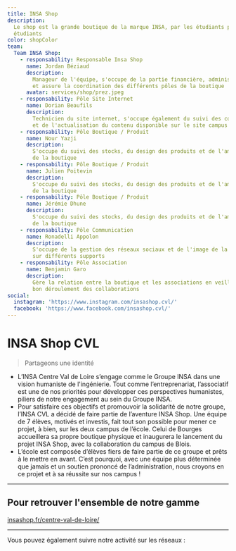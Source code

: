 ```yaml
---
title: INSA Shop
description:
  Le shop est la grande boutique de la marque INSA, par les étudiants pour les
  étudiants
color: shopColor
team:
  Team INSA Shop:
    - responsability: Responsable Insa Shop
      name: Jordan Béziaud
      description:
        Manageur de l'équipe, s'occupe de la partie financière, administrative,
        et assure la coordination des différents pôles de la boutique
      avatar: services/shop/prez.jpeg
    - responsability: Pôle Site Internet
      name: Dorian Beaufils
      description:
        Technicien du site internet, s'occupe également du suivi des commandes
        et de l'actualisation du contenu disponible sur le site campus
    - responsability: Pôle Boutique / Produit
      name: Nour Yazji
      description:
        S'occupe du suivi des stocks, du design des produits et de l'aménagement
        de la boutique
    - responsability: Pôle Boutique / Produit
      name: Julien Poitevin
      description:
        S'occupe du suivi des stocks, du design des produits et de l'aménagement
        de la boutique
    - responsability: Pôle Boutique / Produit
      name: Jérémie Dhune
      description:
        S'occupe du suivi des stocks, du design des produits et de l'aménagement
        de la boutique
    - responsability: Pôle Communication
      name: Ronadelli Appolon
      description:
        S'occupe de la gestion des réseaux sociaux et de l'image de la boutique
        sur différents supports
    - responsability: Pôle Association
      name: Benjamin Garo
      description:
        Gère la relation entre la boutique et les associations en veillant au
        bon déroulement des collaborations
social:
  instagram: 'https://www.instagram.com/insashop.cvl/'
  facebook: 'https://www.facebook.com/insashop.cvl/'
---
```


# INSA Shop CVL

<div class="text-h5">

> Partageons une identité

</div>

<campus-center>
  <campus-responsive-image
    folder-name="services/shop"
    name="Logo_Développé_Couleur.png"
    max-width="400">
  </campus-responsive-image>
</campus-center>

- L’INSA Centre Val de Loire s’engage comme le Groupe INSA dans une vision
  humaniste de l'ingénierie. Tout comme l’entreprenariat, l’associatif est une
  de nos priorités pour développer ces perspectives humanistes, piliers de notre
  engagement au sein du Groupe INSA.
- Pour satisfaire ces objectifs et promouvoir la solidarité de notre groupe,
  l’INSA CVL a décidé de faire partie de l’aventure INSA Shop. Une équipe de 7
  élèves, motivés et investis, fait tout son possible pour mener ce projet, à
  bien, sur les deux campus de l’école. Celui de Bourges accueillera sa propre
  boutique physique et inaugurera le lancement du projet INSA Shop, avec la
  collaboration du campus de Blois.
- L’école est composée d’élèves fiers de faire partie de ce groupe et prêts à le
  mettre en avant. C’est pourquoi, avec une équipe plus déterminée que jamais et
  un soutien prononcé de l’administration, nous croyons en ce projet et à sa
  réussite sur nos campus !

---

## Pour retrouver l'ensemble de notre gamme

<campus-center class="text-h4">
  <a href="https://www.insashop.fr/centre-val-de-loire/" rel="nofollow noopener noreferrer" target="_blank">insashop.fr/centre-val-de-loire/</a>
</campus-center>

---

Vous pouvez également suivre notre activité sur les réseaux :

<campus-social :social="social" :color="color"></campus-social>

<campus-team :team="team" :color="color"></campus-team>
